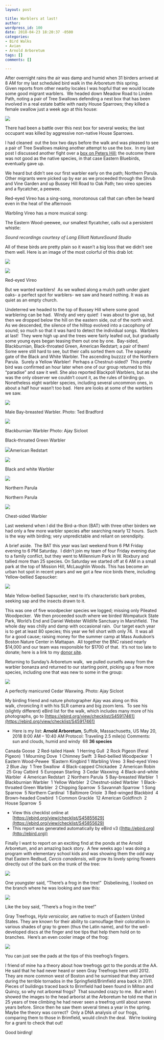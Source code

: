 ```yaml
---
layout: post

title: Warblers at last!
author: 
wordpress_id: 100
date: 2018-04-23 18:20:37 -0500
categories:
- Bird Walks
- Avian
- Arnold Arboretum
tags: []
comments: []

---
```

After overnight rains the air was damp and humid when 31 birders arrived at 8 AM for my last scheduled bird walk in the Arboretum this spring.  Given reports from other nearby locales I was hopful that we would locate some good migrant warblers.  We headed down Meadow Road to Linden Path, noting a pair of Tree Swallows defending a nest box that has been involved in a real estate battle with nasty House Sparrows; they killed a female swallow just a week ago at this house:

![](/images/2018/11/P1020388.jpg)

There had been a battle over this nest box for several weeks; the last occupant was killed by aggressive non-native House Sparrows.

I had cleaned  out the box two days before the walk and was pleased to see a pair of Tree Swallows making another attempt to use the box.  In my last post I discussed another fight over a [box on Peters Hill](/smore-spring-walks-with-avian-migration-in-full-swing/); the outcome there was not good as the native species, in that case Eastern Bluebirds, eventually gave up.

We heard but didn’t see our first warbler early on the path; Northern Parula.  Other migrants were picked up by ear as we proceeded through the Shrub and Vine Garden and up Bussey Hill Road to Oak Path; two vireo species and a flycatcher, a peewee.

Red-eyed Vireo has a sing-song, monotonous call that can often be heard even in the heat of the afternoon

Warbling Vireo has a more musical song:

The Eastern Wood-peewee, our smallest flycatcher, calls out a persistent whistle:

_Sound recordings courtesy of Lang Elliott NatureSound Studio_

All of these birds are pretty plain so it wasn’t a big loss that we didn’t see them well. Here is an image of the most colorful of this drab lot:

![](/images/2018/05/P1010954.jpg)

![](/images/2018/11/P1010954-1688x1200.jpg)

Red-eyed Vireo

But we wanted warblers!  As we walked along a mulch path under giant oaks- a perfect spot for warblers- we saw and heard nothing. It was as quiet as an empty church.

Undeterred we headed to the top of Bussey Hill where some good warblering can be had.  Windy and very quiet!  I was about to give up, but then we dropped below the hill on the eastern side, out of the north wind.  As we descended, the silence of the hilltop evolved into a cacophony of sound; so much so that it was hard to detect the individual songs.  Warblers at last!  They were high up and the trees were fairly leafed out, but gradually some young eyes began teasing them out one by one.  Bay-sided, Blackburnian, Black-throated Green, American Redstart; a pair of them!  Some were still hard to see, but their calls sorted them out. The squeaky gate of the Black and White Warbler. The ascending buzzzz of the Northern Parula.  Surely a Yellow Warbler!  Perhaps a Chestnut-sided?  This pretty bird was confirmed an hour later when one of our group returned to this “paradise” and saw it well. She also reported Blackpoll Warblers, but as she was the only observer we couldn’t count it, as the rules of birding go.  Nonetheless eight warbler species, including several uncommon ones, in about a half hour wasn’t too bad.  Here are looks at some of the warblers we saw.

![](/images/2017/05/Bay-breasted-Warbler-Ted-Bradford.jpg)

Male Bay-breasted Warbler. Photo: Ted Bradford

![](/images/101455011-1.jpg)

Blackburnian Warbler Photo: Ajay Sicloot

Black-throated Green Warbler

![](/images/P1050239-1.jpg)American Redstart

![](/images/P1020287.jpg)

Black and white Warbler

![](/images/2018/11/P1050177.jpg)

Northern Parula

Northern Parula

![](/images/P1020287-1.jpg)

Chest-sided Warbler

Last weekend when I did the Bird-a-thon (BAT) with three other birders we had only a few more warbler species after searching nearly 12 hours.  Such is the way with birding; very unpredictable and reliant on serendipity.

A brief aside.  The BAT this year was last weekend from 6 PM Friday evening to 6 PM Saturday.  I didn’t join my team of four Friday evening due to a family conflict, but they went to Millennium Park in W. Roxbury and tallied more than 25 species. On Saturday we started off at 6 AM in a small park at the top of Mission Hill, McLaughlin Woods. This has become an urban hot spot in recent years and we got a few nice birds there, including Yellow-bellied Sapsucker:

![](/images/2018/05/P1000348.jpg)

Male Yellow-bellied Sapsucker, next to it’s characteristic bark probes, seeking sap and the insects drawn to it.

This was one of five woodpecker species we logged; missing only Pileated Woodpecker.  We then proceeded south where we birded Wompatuck State Park, World’s End and Daniel Webster Wildlife Sanctuary in Marshfield.  The whole day was chilly and damp with occasional rain.  Our target each year is to get at least 80 species; this year we fell short with only 74.  It was all for a good cause; raising money for the summer camp at Mass Audubon’s Boston Nature Center in Mattapan.  All together the BNC raised nearly $14,000 and our team was responsible for $1700 of that.  It’s not too late to donate; here is a link to my [donor site](https://goo.gl/fuocvG).

Returning to Sunday’s Arboretum walk,  we pulled ourselfs away from the warbler bonanza and returned to our starting point, picking up a few more species, including one that was new to some in the group:

![](/images/2018/05/101455741.jpg)

A perfectly manicured Cedar Waxwing. Photo: Ajay Sicloot

My birding friend and nature photographer Ajay was along on this walk, chronicling it with his SLR camera and big zoom lens.  To see his (slightly different) eBird list for the walk, which includes many more of his photographs, go to [https://ebird.org/view/checklist/S45917461](https://ebird.org/view/checklist/S45917461)

* Here is my list:
  **Arnold Arboretum**, Suffolk, Massachusetts, US
  May 20, 2018 8:00 AM – 10:40 AM
  Protocol: Traveling
  2\.5 mile(s)
  Comments:     sun and clouds, humid and windy  68
  **36 species**

Canada Goose  2
Red-tailed Hawk  1
Herring Gull  2
Rock Pigeon (Feral Pigeon)  1
Mourning Dove  1
Chimney Swift  3
Red-bellied Woodpecker  1
Eastern Wood-Pewee  1Eastern Kingbird 1
Warbling Vireo  3
Red-eyed Vireo  2
Blue Jay  1
Tree Swallow  4
Black-capped Chickadee  2
American Robin  25
Gray Catbird  5
European Starling  3
Cedar Waxwing  4
Black-and-white Warbler  4
American Redstart  2
Northern Parula  5
Bay-breasted Warbler  1
Blackburnian Warbler  1
Yellow Warbler  2
Chestnut-sided Warbler  1
Black-throated Green Warbler  2
Chipping Sparrow  5
Savannah Sparrow  1
Song Sparrow  5
Northern Cardinal  1
Baltimore Oriole  3
Red-winged Blackbird  4
Brown-headed Cowbird  1
Common Grackle  12
American Goldfinch  2
House Sparrow  5

* View this checklist online at [https://ebird.org/view/checklist/S45855629](https://ebird.org/view/checklist/S45855629)
* This report was generated automatically by eBird v3 ([http://ebird.org](http://ebird.org))

Finally I want to report on an exciting find at the ponds at the Arnold Arboretum, and an amazing back story.  A few weeks ago I was doing a program with elementary school kids and was showing them the odd way that Eastern Redbud, _Cercis canadensis_, will grow its lovely spring flowers directly out of the bark on the trunk of the tree:

![](/images/2018/11/Redbud.jpg)

One youngster said, “There’s a frog in the tree!”  Disbelieving, I looked on the branch where he was looking and saw this:

![](/images/2018/05/IMG_0388.jpg)

Like the boy said, “There’s a frog in the tree!”

Gray Treefrogs, _Hyla versicolor,_ are native to much of Eastern United States. They are known for their ability to camouflage their coloration in various shades of gray to green (thus the Latin name), and for the well-developed discs at the finger and toe tips that help them hold on to branches.  Here’s an even cooler image of the frog:

![](/images/2018/11/IMG_0381.jpg)

You can just see the pads at the tips of this treefrog’s fingers.

I friend of mine ha a theory about how treefrogs got to the ponds at the AA.  He said that he had never heard or seen Gray Treefrogs here until 2012.  They are more common west of Boston and he surmised that they arrived during the terrible tornados in the Springfield/Brimfield area back in 2011.  Pieces of buildings traced back to Brimfield had been found in Milton and Quincy, so why not arboreal frogs?  That sounded crazy to me.  But when I showed the images to the head arborist at the Arboretum he told me that in 25 years of tree climbing he had never seen a treefrog until about seven years before. Since then he saw them several times a year in the spring.  Maybe the theory was correct?  Only a DNA analysis of our frogs, comparing them to those in Brimfield, would clinch the deal.  We’re looking for a grant to check that out!

Good birding!
